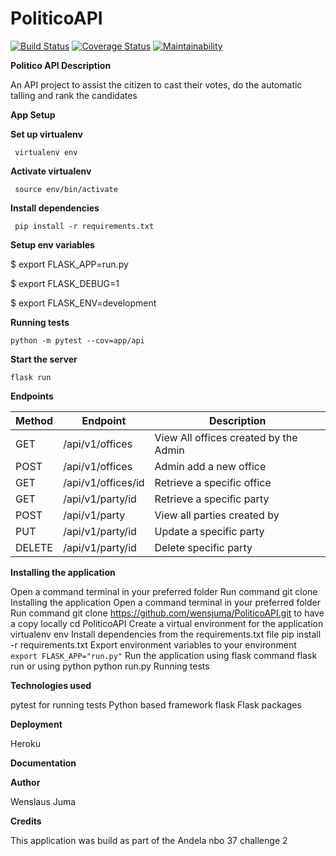 # PoliticoAPI

[![Build Status](https://travis-ci.org/wensjuma/PoliticoAPI.svg?branch=develop)](https://travis-ci.org/wensjuma/PoliticoAPI)       [![Coverage Status](https://coveralls.io/repos/github/wensjuma/PoliticoAPI/badge.svg)](https://coveralls.io/github/wensjuma/PoliticoAPI)  [![Maintainability](https://api.codeclimate.com/v1/badges/bdcf0a8a5acfa785d239/maintainability)](https://codeclimate.com/github/wensjuma/PoliticoAPI/maintainability)

**Politico API Description**

An API project to assist the citizen to cast their votes, do the automatic talling and rank the candidates 

**App Setup**

**Set up virtualenv**

     virtualenv env
     
**Activate virtualenv**

     source env/bin/activate
     
**Install dependencies**

     pip install -r requirements.txt
     
**Setup env variables**

$ export FLASK_APP=run.py

$ export FLASK_DEBUG=1

$ export FLASK_ENV=development

**Running tests**

   `python -m pytest --cov=app/api`
   
**Start the server**

   `flask run`

**Endpoints**

| Method  | Endpoint   | Description  |   
|---|---|---|
|GET | /api/v1/offices  |  View All offices created by the Admin |  
| POST  |  /api/v1/offices | Admin add a new office  |   
| GET  |  /api/v1/offices/id | Retrieve a specific office | 
| GET  | /api/v1/party/id  | Retrieve a specific party  |   
| POST  | /api/v1/party  | View all parties created by |  
|  PUT |  /api/v1/party/id |Update a specific party   |  
| DELETE  | /api/v1/party/id  | Delete specific party  |   


**Installing the application**

Open a command terminal in your preferred folder
Run command git clone Installing the application
Open a command terminal in your preferred folder
Run command git clone https://github.com/wensjuma/PoliticoAPI.git to have a copy locally
cd PoliticoAPI
Create a virtual environment for the application virtualenv env
Install dependencies from the requirements.txt file pip install -r requirements.txt
Export environment variables to your environment `export FLASK_APP="run.py"`
Run the application using flask command flask run or using python python run.py
Running tests

**Technologies used**

pytest for running tests
Python based framework flask
Flask packages

**Deployment**

Heroku

**Documentation**


**Author**

Wenslaus Juma

**Credits**

This application was build as part of the Andela nbo 37 challenge 2
     
